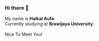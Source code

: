 ### Hi there 👋

My name is **Haikal Aufa**.\
Currently studying at **Brawijaya University**.\
\
Nice To Meet You!
